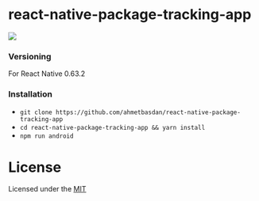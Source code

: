 # react-native-package-tracking-app

![](https://github.com/ahmetbasdan/react-native-kargo-takip-app/blob/master/assets/images/kargo-takip-app-preview.jpg)

### Versioning

For React Native 0.63.2

### Installation

- `git clone https://github.com/ahmetbasdan/react-native-package-tracking-app`
- `cd react-native-package-tracking-app && yarn install`
- `npm run android`

# License

Licensed under the [MIT](LICENSE)
